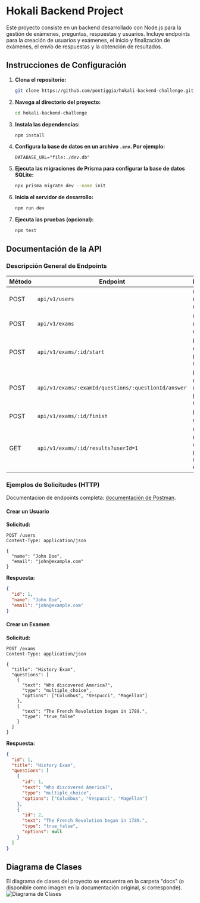 # Hokali Backend Project

Este proyecto consiste en un backend desarrollado con Node.js para la gestión de exámenes, preguntas, respuestas y usuarios. Incluye endpoints para la creación de usuarios y exámenes, el inicio y finalización de exámenes, el envío de respuestas y la obtención de resultados.

## Instrucciones de Configuración

1. **Clona el repositorio:**

   ```bash
   git clone https://github.com/pontiggia/hokali-backend-challenge.git
   ```

2. **Navega al directorio del proyecto:**

   ```bash
   cd hokali-backend-challenge
   ```

3. **Instala las dependencias:**

   ```bash
   npm install
   ```

4. **Configura la base de datos en un archivo `.env`. Por ejemplo:**

   ```env
   DATABASE_URL="file:./dev.db"
   ```

5. **Ejecuta las migraciones de Prisma para configurar la base de datos SQLite:**

   ```bash
   npx prisma migrate dev --name init
   ```

6. **Inicia el servidor de desarrollo:**

   ```bash
   npm run dev
   ```

7. **Ejecuta las pruebas (opcional):**
   ```bash
   npm test
   ```

## Documentación de la API

### Descripción General de Endpoints

| Método | Endpoint                                            | Descripción                                                  |
| ------ | --------------------------------------------------- | ------------------------------------------------------------ |
| POST   | `api/v1/users`                                      | Crea un nuevo usuario                                        |
| POST   | `api/v1/exams`                                      | Crea un nuevo examen                                         |
| POST   | `api/v1/exams/:id/start`                            | Inicia un examen para un usuario                             |
| POST   | `api/v1/exams/:examId/questions/:questionId/answer` | Envía la respuesta a una pregunta en un examen               |
| POST   | `api/v1/exams/:id/finish`                           | Finaliza un examen                                           |
| GET    | `api/v1/exams/:id/results?userId=1`                 | Obtiene los resultados del examen para un usuario específico |

### Ejemplos de Solicitudes (HTTP)

Documentacion de endpoints completa: [documentación de Postman](https://documenter.getpostman.com/view/32451698/2sAYHxoj2u).

#### Crear un Usuario

**Solicitud:**

```http
POST /users
Content-Type: application/json

{
  "name": "John Doe",
  "email": "john@example.com"
}
```

**Respuesta:**

```json
{
  "id": 1,
  "name": "John Doe",
  "email": "john@example.com"
}
```

#### Crear un Examen

**Solicitud:**

```http
POST /exams
Content-Type: application/json

{
  "title": "History Exam",
  "questions": [
    {
      "text": "Who discovered America?",
      "type": "multiple_choice",
      "options": ["Columbus", "Vespucci", "Magellan"]
    },
    {
      "text": "The French Revolution began in 1789.",
      "type": "true_false"
    }
  ]
}
```

**Respuesta:**

```json
{
  "id": 1,
  "title": "History Exam",
  "questions": [
    {
      "id": 1,
      "text": "Who discovered America?",
      "type": "multiple_choice",
      "options": ["Columbus", "Vespucci", "Magellan"]
    },
    {
      "id": 2,
      "text": "The French Revolution began in 1789.",
      "type": "true_false",
      "options": null
    }
  ]
}
```

## Diagrama de Clases

El diagrama de clases del proyecto se encuentra en la carpeta "docs" (o disponible como imagen en la documentación original, si corresponde).
![Diagrama de Clases](http://www.plantuml.com/plantuml/png/ZP4_JmCn3CNtV0hhHb0hkju0FGc6ZWYO44FKir2a93rYdoX2V7Vofr5zpTBfdf_FxoSxMs8TU7PMxQqcWZV20ByAuDQCFUmy9-crmnvUE1Z_cMfqsjY5STHkO4OtCVNmTAxUFzIVAj7PRgBPi5raVyr8R0u-vZoVP0ovbb57MWuUMMBuPrfW3rE6LkkX4dUdY4gGu0OY1s8v4mPHvak_cdJAHysOLBArfsyCaJna8RSfJeFH1L-ZnT64LMBbYlk04JiEBFWHbL-ystImMjr3TxTUttHoIPNqPR-UkMssmrLV_bQMK-LpRcv4-XRzE3lx3m00)

